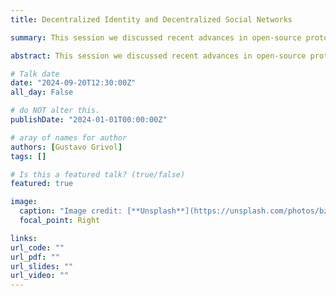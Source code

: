 ```yaml
---
title: Decentralized Identity and Decentralized Social Networks

summary: This session we discussed recent advances in open-source protocols for decentralized identity and social networks, and their potential roles in response to cases where governments have banned social platforms.

abstract: This session we discussed recent advances in open-source protocols for decentralized identity and social networks, and their potential roles in response to cases where governments have banned social platforms.

# Talk date
date: "2024-09-20T12:30:00Z"
all_day: False

# do NOT alter this.
publishDate: "2024-01-01T00:00:00Z"

# aray of names for author
authors: [Gustavo Grivol]
tags: []

# Is this a featured talk? (true/false)
featured: true

image:
  caption: "Image credit: [**Unsplash**](https://unsplash.com/photos/bzdhc5b3Bxs)"
  focal_point: Right

links:
url_code: ""
url_pdf: ""
url_slides: ""
url_video: ""
---
```

